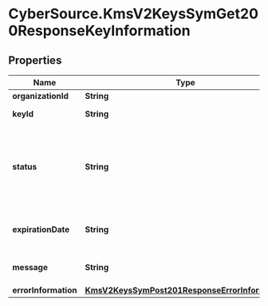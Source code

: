 # CyberSource.KmsV2KeysSymGet200ResponseKeyInformation

## Properties
Name | Type | Description | Notes
------------ | ------------- | ------------- | -------------
**organizationId** | **String** | Merchant Id  | [optional] 
**keyId** | **String** | Key serial number  | [optional] 
**status** | **String** | The status of the key.  Possible values:  - FAILED  - ACTIVE  - INACTIVE  - EXPIRED  | [optional] 
**expirationDate** | **String** | The expiration time in UTC.  | [optional] 
**message** | **String** | message in case of failed key  | [optional] 
**errorInformation** | [**KmsV2KeysSymPost201ResponseErrorInformation**](KmsV2KeysSymPost201ResponseErrorInformation.md) |  | [optional] 


